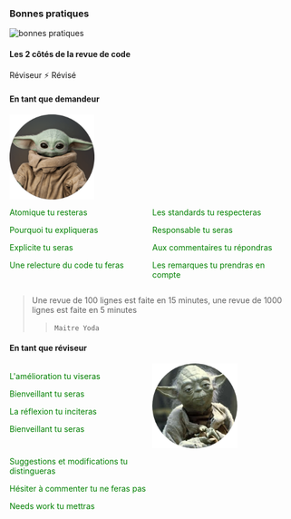 ### Bonnes pratiques
![bonnes pratiques](https://images.cdn3.buscalibre.com/fit-in/360x360/10/fb/10fb170d7732b7dca25ebb81ded2572d.jpg)

#### Les 2 côtés de la revue de code
Réviseur ⚡ Révisé <!-- .element: class="fragment" -->

#### En tant que demandeur
<div>
    <img style="vertical-align: middle;" class="fragment" width="150" height="150" src="revue-code/assets/baby_yoda.png">
</div>
<div style="display: inline">
    <div style="width:50%; display: inline-block; float:left;">
        <p class="fragment" align="left">
            <span align="left" style="color: green">Atomique tu resteras</span>
        </p>
        <p class="fragment" align="left">
            <span align="left" style="color: green">Pourquoi tu expliqueras</span>
        </p>
        <p class="fragment" align="left">
            <span align="left" style="color: green">Explicite tu seras</span>
        </p>
        <p class="fragment" align="left">
            <span align="left" style="color: green">Une relecture du code tu feras</span>
        </p>
    </div>
    <div style="width: 50%; display: inline-block;">
        <p class="fragment" align="left">
            <span align="left" style="color: green">Les standards tu respecteras</span>
        </p>
        <p class="fragment" align="left">
            <span align="left" style="color: green">Responsable tu seras</span>
        </p>
        <p class="fragment" align="left">
            <span align="left" style="color: green">Aux commentaires tu répondras</span>
        </p>
        <p class="fragment" align="left">
            <span align="left" style="color: green">Les remarques tu prendras en compte</span>
        </p>
    </div>
</div>
<!-- .element: style="font-size:70%;" -->

> Une revue de 100 lignes est faite en 15 minutes, une revue de 1000 lignes est faite en 5 minutes
>
>> `Maitre Yoda`

#### En tant que réviseur
<img style="vertical-align: middle;" class="fragment" width="150" height="150" src="revue-code/assets/yoda.png">
<div style="display: inline">
    <div style="width:50%; display: inline-block; float:left;">
        <p class="fragment" align="left">
            <span align="left" style="color: green">L'amélioration tu viseras</span>
        </p>
        <p class="fragment" align="left">
            <span align="left" style="color: green">Bienveillant tu seras</span>
        </p>
        <p class="fragment" align="left">
            <span align="left" style="color: green">La réflexion tu inciteras</span>
        </p>
        <p class="fragment" align="left">
            <span align="left" style="color: green">Bienveillant tu seras</span>
        </p>
    </div>
    <div style="width: 50%; display: inline-block;">
        <p class="fragment" align="left">
            <span align="left" style="color: green">Suggestions et modifications tu distingueras</span>
        </p>
        <p class="fragment" align="left">
            <span align="left" style="color: green">Hésiter à commenter tu ne feras pas</span>
        </p>
        <p class="fragment" align="left">
            <span align="left" style="color: green">Needs work tu mettras</span>
        </p>
    </div>
</div>
<!-- .element: style="font-size:70%;" -->